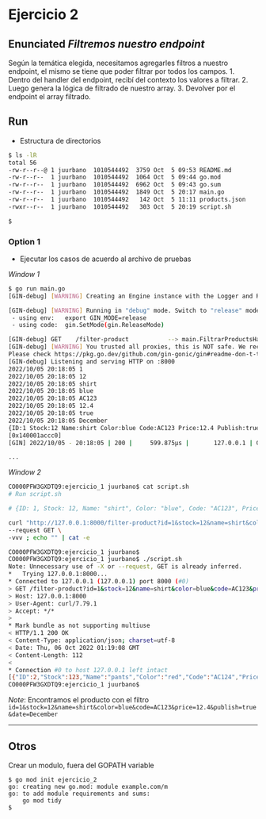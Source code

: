 # Ejercicio 2

## Enunciated *_Filtremos nuestro endpoint_*


Según la temática elegida, necesitamos agregarles filtros a nuestro endpoint, el mismo
se tiene que poder filtrar por todos los campos.
	1. Dentro del handler del endpoint, recibí del contexto los valores a filtrar.
	2. Luego genera la lógica de filtrado de nuestro array.
	3. Devolver por el endpoint el array filtrado.


## Run 

- Estructura de directorios

```bash
$ ls -lR
total 56
-rw-r--r--@ 1 juurbano  1010544492  3759 Oct  5 09:53 README.md
-rw-r--r--  1 juurbano  1010544492  1064 Oct  5 09:44 go.mod
-rw-r--r--  1 juurbano  1010544492  6962 Oct  5 09:43 go.sum
-rw-r--r--  1 juurbano  1010544492  1849 Oct  5 20:17 main.go
-rw-r--r--  1 juurbano  1010544492   142 Oct  5 11:11 products.json
-rwxr--r--  1 juurbano  1010544492   303 Oct  5 20:19 script.sh

$
```

### Option 1

- Ejecutar los casos de acuerdo al archivo de pruebas

*Window 1*

```bash
$ go run main.go
[GIN-debug] [WARNING] Creating an Engine instance with the Logger and Recovery middleware already attached.

[GIN-debug] [WARNING] Running in "debug" mode. Switch to "release" mode in production.
 - using env:   export GIN_MODE=release
 - using code:  gin.SetMode(gin.ReleaseMode)

[GIN-debug] GET    /filter-product           --> main.FiltrarProductsHandler (3 handlers)
[GIN-debug] [WARNING] You trusted all proxies, this is NOT safe. We recommend you to set a value.
Please check https://pkg.go.dev/github.com/gin-gonic/gin#readme-don-t-trust-all-proxies for details.
[GIN-debug] Listening and serving HTTP on :8000
2022/10/05 20:18:05 1
2022/10/05 20:18:05 12
2022/10/05 20:18:05 shirt
2022/10/05 20:18:05 blue
2022/10/05 20:18:05 AC123
2022/10/05 20:18:05 12.4
2022/10/05 20:18:05 true
2022/10/05 20:18:05 December
{ID:1 Stock:12 Name:shirt Color:blue Code:AC123 Price:12.4 Publish:true Date:December}
[0x140001accc0]
[GIN] 2022/10/05 - 20:18:05 | 200 |     599.875µs |       127.0.0.1 | GET      "/filter-product?id=1&stock=12&name=shirt&color=blue&code=AC123&price=12.4&publish=true&date=December"

...

```

*Window 2*

```bash
CO000PFW3GXDTQ9:ejercicio_1 juurbano$ cat script.sh
# Run script.sh

# {ID: 1, Stock: 12, Name: "shirt", Color: "blue", Code: "AC123", Price: 12.4, Publish: true, Date: "December"},

curl "http://127.0.0.1:8000/filter-product?id=1&stock=12&name=shirt&color=blue&code=AC123&price=12.4&publish=true&date=December" \
--request GET \
-vvv ; echo "" | cat -e

CO000PFW3GXDTQ9:ejercicio_1 juurbano$
CO000PFW3GXDTQ9:ejercicio_1 juurbano$ ./script.sh
Note: Unnecessary use of -X or --request, GET is already inferred.
*   Trying 127.0.0.1:8000...
* Connected to 127.0.0.1 (127.0.0.1) port 8000 (#0)
> GET /filter-product?id=1&stock=12&name=shirt&color=blue&code=AC123&price=12.4&publish=true&date=December HTTP/1.1
> Host: 127.0.0.1:8000
> User-Agent: curl/7.79.1
> Accept: */*
>
* Mark bundle as not supporting multiuse
< HTTP/1.1 200 OK
< Content-Type: application/json; charset=utf-8
< Date: Thu, 06 Oct 2022 01:19:08 GMT
< Content-Length: 112
<
* Connection #0 to host 127.0.0.1 left intact
[{"ID":2,"Stock":123,"Name":"pants","Color":"red","Code":"AC124","Price":3.4,"Publish":false,"Date":"November"}]$
CO000PFW3GXDTQ9:ejercicio_1 juurbano$

```

_Note_: Encontramos el producto con el filtro `id=1&stock=12&name=shirt&color=blue&code=AC123&price=12.4&publish=true&date=December`


---


## Otros

Crear un modulo, fuera del GOPATH variable

```
$ go mod init ejercicio_2
go: creating new go.mod: module example.com/m
go: to add module requirements and sums:
	go mod tidy
$
```

